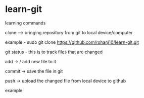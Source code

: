 # learn-git
learning
commands 

clone --> bringing repository from git to local device/computer 

example:-
sudo git clone https://github.com/rohanj10/learn-git.git

git status - this is to track files that are changed 

add -> / add new file to it  

commit -> save  the file in git 

push -> upload the changed file from local device to github 

example 
